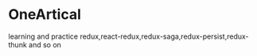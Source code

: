 # OneArtical
learning and practice redux,react-redux,redux-saga,redux-persist,redux-thunk and so on

